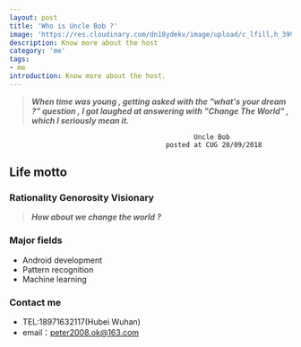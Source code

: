 ```yaml
---
layout: post
title: 'Who is Uncle Bob ?'
image: 'https://res.cloudinary.com/dn18ydekv/image/upload/c_lfill,h_399,w_760/v1537929313/me.jpg'
description: Know more about the host
category: 'me'
tags:
- me
introduction: Know more about the host.
---
```


> _**When time was young , getting asked with the "what's your dream ?" question , I got laughed at answering with "Change The World" , which I seriously mean it.**_


                                                  Uncle Bob
                                           posted at CUG 20/09/2018

## Life motto

### Rationality Genorosity Visionary
> _**How about we change the world ?**_


### Major fields
- Android development
- Pattern recognition
- Machine learning

### Contact me
- TEL:18971632117(Hubei Wuhan)
- email：peter2008.ok@163.com
